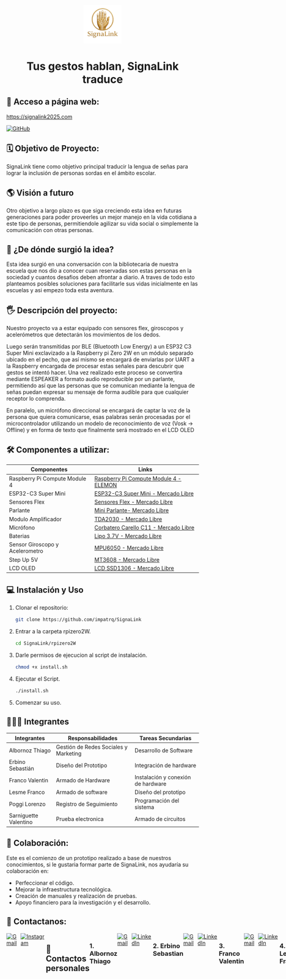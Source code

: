 <div align="center">
<img src="Imagenes/Logos/Logo.png" alt="Logo proyecto" width="20%"/>
</div>

<div align="center">

# Tus gestos hablan, SignaLink traduce

</div>

## 🔗 Acceso a página web:

https://signalink2025.com

<a href="https://github.com/albornozthiagoo/SignaLink-Web" target="_blank">
  <img alt="GitHub" src="https://img.shields.io/badge/GitHub-SignaLinkWeb-000?style=for-the-badge&logo=github&logoColor=white" />
</a>

## 🗓️ Objetivo de Proyecto:

SignaLink tiene como objetivo principal traducir la lengua de señas para lograr la inclusión de personas sordas en el ámbito escolar.

## 🌎 Visión a futuro

Otro objetivo a largo plazo es que siga creciendo esta idea en futuras generaciones para poder proveerles un mejor manejo en la vida cotidiana a este tipo de personas, permitiendole agilizar su vida social o simplemente la comunicación con otras personas.

## 💭 ¿De dónde surgió la idea?

Esta idea surgió en una conversación con la bibliotecaria de nuestra escuela que nos dio a conocer cuan reservadas son estas personas en la sociedad y cuantos desafios deben afrontar a diario. A traves de todo esto planteamos posibles soluciones para facilitarle sus vidas inicialmente en las escuelas y asi empezo toda esta aventura.

## 🖐 Descripción del proyecto:

Nuestro proyecto va a estar equipado con sensores flex, giroscopos y acelerómetros que detectarán los movimientos de los dedos.

Luego serán transmitidas por BLE (Bluetooth Low Energy) a un ESP32 C3 Super Mini exclavizado a la Raspberry pi Zero 2W en un módulo separado ubicado en el pecho, que así mismo se encargará de enviarlas por UART a la Raspberry encargada de procesar estas señales para descubrir que gestos se intentó hacer. Una vez realizado este proceso se convertira mediante ESPEAKER a formato audio reproducible por un parlante, permitiendo así que las personas que se comunican mediante la lengua de señas puedan expresar su mensaje de forma audible para que cualquier receptor lo comprenda.

En paralelo, un micrófono direccional se encargará de captar la voz de la persona que quiera comunicarse, esas palabras serán procesadas por el microcontrolador utilizando un modelo de reconocimiento de voz (Vosk -> Offline) y en forma de texto que finalmente será mostrado en el LCD OLED

## 🛠️ Componentes a utilizar:

| Componentes                     | Links                                                                                                                                                                                                                                                                                                                          |
| ------------------------------- | ------------------------------------------------------------------------------------------------------------------------------------------------------------------------------------------------------------------------------------------------------------------------------------------------------------------------------ |
| Raspberry Pi Compute Module 4            | [Raspberry Pi Compute Module 4 - ELEMON](https://www.elemon.com.ar/products/detail/code/AR681RA642)             |
| ESP32-C3 Super Mini                   | [ESP32-C3 Super Mini - Mercado Libre](https://articulo.mercadolibre.com.ar/MLA-1933180704-placa-desarrollo-esp32-c3-super-mini-wifi-bluetooth-sgk-_JM#polycard_client=search-nordic&position=18&search_layout=grid&type=item&tracking_id=a6179d80-9c2f-448f-931d-3f6b0744610e&wid=MLA1933180704&sid=search)                          |
| Sensores Flex                   | [Sensores Flex - Mercado Libre](https://articulo.mercadolibre.com.ar/MLA-621168012-flex-sensor-45-o-degrees-10-30-kohms-sensor-reflectivo-_JM#polycard_client=search-nordic&position=22&search_layout=stack&type=item&tracking_id=d09a116e-7fa9-4e61-b811-829b67d77fb1&wid=MLA621168012&sid=search)                            |
| Parlante                        | [ Mini Parlante- Mercado Libre](https://articulo.mercadolibre.com.ar/MLA-926965993-mini-parlante-mylar-50mm-8-ohms-05w-audio-arduino-nubbeo-_JM#polycard_client=search-nordic&position=8&search_layout=stack&type=item&tracking_id=5afdc171-789b-4858-9908-6e8644b818c2&wid=MLA926965993&sid=search)                           |
| Modulo Amplificador             | [ TDA2030 - Mercado Libre](https://articulo.mercadolibre.com.ar/MLA-1117762060-modulo-amplificador-de-audio-mono-tda2030-18w-6-12v-arduino-_JM#origin%3Dshare%26sid%3Dshare)                                                                                                                                                   |
| Micrófono                       | [ Corbatero Carello C11 - Mercado Libre](https://www.mercadolibre.com.ar/microfono-inalambrico-corbatero-lavalier-carrello-c11-adaptador-usb-c-a-lightning-estuche-de-carga-antena-usb-c-1x-microfono-color-negro/p/MLA44118282)                                                                                                                                                                                                   |
| Baterias                        | [ Lipo 3.7V - Mercado Libre](https://articulo.mercadolibre.com.ar/MLA-823943306-bateria-litio-polimero-lipo-37v-1200mah-drones-helicopteros-_JM#polycard_client=search-nordic&position=11&search_layout=stack&type=item&tracking_id=00997a8f-a302-41cd-929e-7f9b96588b73&wid=MLA823943306&sid=search)                          |
| Sensor Giroscopo y Acelerometro | [MPU6050 - Mercado Libre](https://articulo.mercadolibre.com.ar/MLA-1464073846-acelerometro-giroscopo-mpu6050-6-ejes-gy-521-pic-arduino-_JM#polycard_client=search-nordic&position=4&search_layout=grid&type=item&tracking_id=1592b6fb-67c2-4128-a466-704776d0e915&wid=MLA1464073846&sid=search)                                |
| Step Up 5V                      | [ MT3608 - Mercado Libre](https://articulo.mercadolibre.com.ar/MLA-1410408453-5-fuente-mt3608-step-up-buck-boost-elevador-dc-dc-28v-2a-_JM#polycard_client=search-nordic&backend_model=search-backend&position=20&search_layout=stack&type=item&tracking_id=d4915a5c-d355-42a4-b246-3798a3844913&wid=MLA1410408453&sid=search) |
| LCD OLED                        | [LCD SSD1306 - Mercado Libre](https://articulo.mercadolibre.com.ar/MLA-1899526208-pantalla-display-oled-091-pulgadas-128x32-i2c-ssd1306-_JM)                                                                                                                                                                                   |

## 💻 Instalación y Uso

1. Clonar el repositorio:
   ```bash
   git clone https://github.com/impatrq/SignaLink
   ```
2. Entrar a la carpeta rpizero2W.
   ```bash
   cd SignaLink/rpizero2W
   ```
3. Darle permisos de ejecucion al script de instalación.
   ```bash
   chmod +x install.sh
   ```
4. Ejecutar el Script.
   ```bash
   ./install.sh
   ```
5. Comenzar su uso.

## 🧑🏽‍💻 Integrantes

| Integrantes           | Responsabilidades                     | Tareas Secundarias                 |
| --------------------- | ------------------------------------- | ---------------------------------- |
| Albornoz Thiago       | Gestión de Redes Sociales y Marketing | Desarrollo de Software             |
| Erbino Sebastián      | Diseño del Prototipo                  | Integración de hardware            |
| Franco Valentin       | Armado de Hardware                    | Instalación y conexión de hardware |
| Lesme Franco          | Armado de software                    | Diseño del prototipo               |
| Poggi Lorenzo         | Registro de Seguimiento               | Programación del sistema           |
| Sarniguette Valentino | Prueba electronica                    | Armado de circuitos                |

## 🤝 Colaboración:

Este es el comienzo de un prototipo realizado a base de nuestros conocimientos, si le gustaria formar parte de SignaLink, nos ayudaría su colaboración en:

- Perfeccionar el código.
- Mejorar la infraestructura tecnológica.
- Creación de manuales y realización de pruebas.
- Apoyo financiero para la investigación y el desarrollo.

## 📱 Contactanos:

 <div style="display: flex; justify-content: space-around;">

<a href="https://mail.google.com/mail/?view=cm&to=signalink2025@gmail.com" target="_blank">
    <img alt="Gmail" src="https://img.shields.io/badge/Gmail-D14836?style=for-the-badge&logo=gmail&logoColor=white" />
</a>
<a href="https://www.instagram.com/signalink_">
    <img alt="Instagram" width="123px" src="https://img.shields.io/badge/Instagram-E4405F?style=for-the-badge&logo=instagram&logoColor=white" />
</a>

## 📱 Contactos personales

### 1. Albornoz Thiago

<a href="https://mail.google.com/mail/?view=cm&to=albornozthiagoagustin@gmail.com" target="_blank">
    <img alt="Gmail" src="https://img.shields.io/badge/Gmail-D14836?style=for-the-badge&logo=gmail&logoColor=white" />
</a>
<a href="https://www.linkedin.com/in/thiago-agustin-albornoz-6956b135b">
    <img alt="LinkedIn" src="https://img.shields.io/badge/LinkedIn-0A66C2?style=for-the-badge&logo=linkedin&logoColor=white" />
</a>

### 2. Erbino Sebastian

<a href="https://mail.google.com/mail/?view=cm&to=serbino25@gmail.com" target="_blank">
    <img alt="Gmail" src="https://img.shields.io/badge/Gmail-D14836?style=for-the-badge&logo=gmail&logoColor=white" />
</a>
<a href="https://www.linkedin.com/in/sebasti%C3%A1n-erbino-25b9792ab?trk=contact-info">
    <img alt="LinkedIn" src="https://img.shields.io/badge/LinkedIn-0A66C2?style=for-the-badge&logo=linkedin&logoColor=white" />
</a>

### 3. Franco Valentin

<a href="https://mail.google.com/mail/?view=cm&to=valentinfranco2506@gmail.com" target="_blank">
    <img alt="Gmail" src="https://img.shields.io/badge/Gmail-D14836?style=for-the-badge&logo=gmail&logoColor=white" />
</a>
<a href="https://www.linkedin.com/in/valentin-franco-174587357?utm_source=share&utm_campaign=share_via&utm_content=profile&utm_medium=ios_app ">
   <img alt="LinkedIn" src="https://img.shields.io/badge/LinkedIn-0A66C2?style=for-the-badge&logo=linkedin&logoColor=white" />
</a>

### 4. Lesme Franco

<a href="https://mail.google.com/mail/?view=cm&to=franco.lesme2006@gmail.com" target="_blank">
    <img alt="Gmail" src="https://img.shields.io/badge/Gmail-D14836?style=for-the-badge&logo=gmail&logoColor=white" />
</a>
<a href="https://www.linkedin.com/in/franco-lesme-25bb4b259/us">
    <img alt="LinkedIn" src="https://img.shields.io/badge/LinkedIn-0A66C2?style=for-the-badge&logo=linkedin&logoColor=white" />
</a>

### 5. Poggi Lorenzo

</a><a href="https://mail.google.com/mail/?view=cm&to=lorenzo.poggijanin@gmail.com" target="_blank">
<img alt="Gmail" src="https://img.shields.io/badge/Gmail-D14836?style=for-the-badge&logo=gmail&logoColor=white" />
</a>
<a href="https://www.linkedin.com/in/lorenzo-poggi-6b9b5a357?utm_source=share&utm_campaign=share_via&utm_content=profile&utm_medium=ios_app">
<img alt="LinkedIn" src="https://img.shields.io/badge/LinkedIn-0A66C2?style=for-the-badge&logo=linkedin&logoColor=white" />
</a>

### 6. Sarniguette Valentino

<a href="https://mail.google.com/mail/?view=cm&to=valentinosarniguette@gmail.com" target="_blank">
    <img alt="Gmail" src="https://img.shields.io/badge/Gmail-D14836?style=for-the-badge&logo=gmail&logoColor=white" />
</a>
<a href="https://www.linkedin.com/in/valentino-sarniguette-156175354/">
    <img alt="LinkedIn" src="https://img.shields.io/badge/LinkedIn-0A66C2?style=for-the-badge&logo=linkedin&logoColor=white" />
</a>

---

![License: MIT](https://img.shields.io/badge/License-MIT-yellow.svg) ![Status](https://img.shields.io/badge/status-active-brightgreen)
